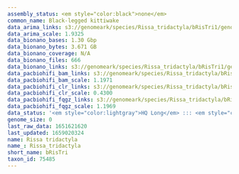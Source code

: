 ```yaml
---
assembly_status: <em style="color:black">none</em>
common_name: Black-legged kittiwake
data_arima_links: s3://genomeark/species/Rissa_tridactyla/bRisTri1/genomic_data/arima/<br>
data_arima_scale: 1.9325
data_bionano_bases: 1.30 Gbp
data_bionano_bytes: 3.671 GB
data_bionano_coverage: N/A
data_bionano_files: 666
data_bionano_links: s3://genomeark/species/Rissa_tridactyla/bRisTri1/genomic_data/bionano/<br>
data_pacbiohifi_bam_links: s3://genomeark/species/Rissa_tridactyla/bRisTri1/genomic_data/pacbio_hifi/<br>
data_pacbiohifi_bam_scale: 1.1971
data_pacbiohifi_clr_links: s3://genomeark/species/Rissa_tridactyla/bRisTri1/genomic_data/pacbio_hifi/<br>
data_pacbiohifi_clr_scale: 0.4300
data_pacbiohifi_fqgz_links: s3://genomeark/species/Rissa_tridactyla/bRisTri1/genomic_data/pacbio_hifi/<br>
data_pacbiohifi_fqgz_scale: 1.1969
data_status: '<em style="color:lightgray">HQ Long</em> ::: <em style="color:lightgray">Long</em> ::: <em style="color:lightgray">Short</em> ::: <em style="color:lightgray">Phasing</em> ::: <em style="color:lightgray">Scaffolding</em>'
genome_size: 0
last_raw_data: 1651621620
last_updated: 1659020324
name: Rissa tridactyla
name_: Rissa_tridactyla
short_name: bRisTri
taxon_id: 75485
---
```

